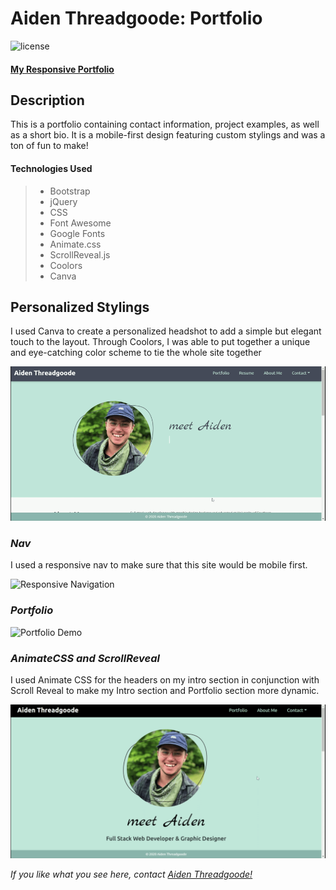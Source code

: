 # Aiden Threadgoode: Portfolio
![license](https://img.shields.io/github/license/Portfolio)

#### [My Responsive Portfolio](https://a-thread.github.io/Portfolio/)

## Description
This is a portfolio containing contact information, project examples, as well as a short bio. It is a mobile-first design featuring custom stylings and was a ton of fun to make!

#### Technologies Used
>- Bootstrap
>- jQuery
>- CSS
>- Font Awesome
>- Google Fonts
>- Animate.css
>- ScrollReveal.js
>- Coolors
>- Canva

## Personalized Stylings
I used Canva to create a personalized headshot to add a simple but elegant touch to the layout. Through Coolors, I was able to put together a unique and eye-catching color scheme to tie the whole site together

![About Me](./assets/images/intro.gif)

### *Nav*
I used a responsive nav to make sure that this site would be mobile first.

![Responsive Navigation](./assets/images/responsive.gif)

### *Portfolio*

![Portfolio Demo](./assets/images/portfolio.gif)

### *AnimateCSS and ScrollReveal* 
I used Animate CSS for the headers on my intro section in conjunction with Scroll Reveal to make my Intro section and Portfolio section more dynamic. 

![animateCss intro gif](./assets/images/animateCSS.gif)


*If you like what you see here, contact [Aiden Threadgoode!](mailto:aiden.threadgoode@gmail.com)*
